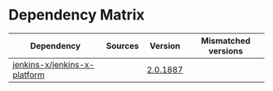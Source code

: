 # Dependency Matrix

Dependency | Sources | Version | Mismatched versions
---------- | ------- | ------- | -------------------
[jenkins-x/jenkins-x-platform](https://github.com/jenkins-x/jenkins-x-platform) |  | [2.0.1887](https://github.com/jenkins-x/jenkins-x-platform/releases/tag/v2.0.1887) | 
